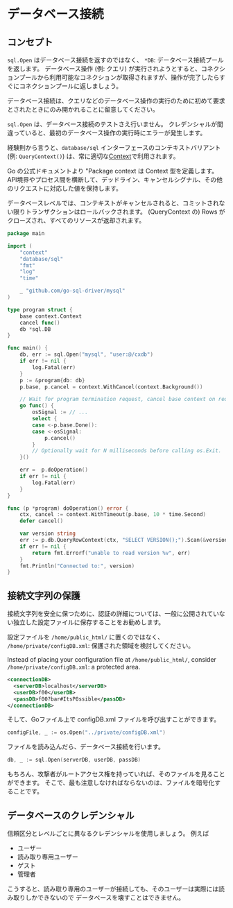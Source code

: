データベース接続
====================

## コンセプト

`sql.Open` はデータベース接続を返すのではなく、 `*DB`: データベース接続プールを返します。
データベース操作 (例: クエリ) が実行されようとすると、コネクションプールから利用可能なコネクションが取得されますが、操作が完了したらすぐにコネクションプールに返しましょう。

データベース接続は、クエリなどのデータベース操作の実行のために初めて要求とされたときにのみ開かれることに留意してください。

`sql.Open` は、データベース接続のテストさえ行いません。
クレデンシャルが間違っていると、最初のデータベース操作の実行時にエラーが発生します。

経験則から言うと、`database/sql` インターフェースのコンテキストバリアント(例: `QueryContext()`) は、常に適切な[Context][3]で利用されます。

Go の公式ドキュメントより "Package context は Context 型を定義します。
API境界やプロセス間を横断して、デッドライン、キャンセルシグナル、その他のリクエストに対応した値を保持します。

データベースレベルでは、コンテキストがキャンセルされると、コミットされない限りトランザクションはロールバックされます。
(QueryContext の) Rows がクローズされ、すべてのリソースが返却されます。

```go
package main

import (
    "context"
    "database/sql"
    "fmt"
    "log"
    "time"

    _ "github.com/go-sql-driver/mysql"
)

type program struct {
    base context.Context
    cancel func()
    db *sql.DB
}

func main() {
    db, err := sql.Open("mysql", "user:@/cxdb")
    if err != nil {
        log.Fatal(err)
    }
    p := &program{db: db}
    p.base, p.cancel = context.WithCancel(context.Background())

    // Wait for program termination request, cancel base context on request.
    go func() {
        osSignal := // ...
        select {
        case <-p.base.Done():
        case <-osSignal:
            p.cancel()
        }
        // Optionally wait for N milliseconds before calling os.Exit.
    }()

    err =  p.doOperation()
    if err != nil {
        log.Fatal(err)
    }
}

func (p *program) doOperation() error {
    ctx, cancel := context.WithTimeout(p.base, 10 * time.Second)
    defer cancel()

    var version string
    err := p.db.QueryRowContext(ctx, "SELECT VERSION();").Scan(&version)
    if err != nil {
        return fmt.Errorf("unable to read version %v", err)
    }
    fmt.Println("Connected to:", version)
}
```

## 接続文字列の保護

接続文字列を安全に保つために、認証の詳細については、一般に公開されていない独立した設定ファイルに保存することをお勧めします。

設定ファイルを `/home/public_html/` に置くのではなく、
`/home/private/configDB.xml`: 保護された領域を検討してください。

Instead of placing your configuration file at `/home/public_html/`, consider `/home/private/configDB.xml`: a protected area.

```xml
<connectionDB>
  <serverDB>localhost</serverDB>
  <userDB>f00</userDB>
  <passDB>f00?bar#ItsP0ssible</passDB>
</connectionDB>
```

そして、Goファイル上で configDB.xml ファイルを呼び出すことができます。

```go
configFile, _ := os.Open("../private/configDB.xml")
```

ファイルを読み込んだら、データベース接続を行います。

```go
db, _ := sql.Open(serverDB, userDB, passDB)
```

もちろん、攻撃者がルートアクセス権を持っていれば、そのファイルを見ることができます。
そこで、最も注意しなければならないのは、ファイルを暗号化することです。

## データベースのクレデンシャル

信頼区分とレベルごとに異なるクレデンシャルを使用しましょう。
例えば

* ユーザー
* 読み取り専用ユーザー
* ゲスト
* 管理者

こうすると、読み取り専用のユーザーが接続しても、そのユーザーは実際には読み取りしかできないので
データベースを壊すことはできません。

[1]: https://golang.org/pkg/database/sql/#DB.Close
[2]: ../error-handling-logging/README.md
[3]: https://golang.org/pkg/context/
